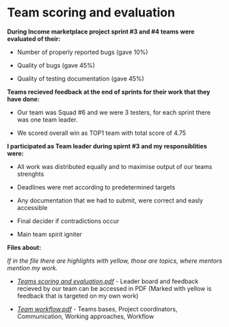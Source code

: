 # Team scoring and evaluation

<b>During Income marketplace project sprint #3 and #4 teams were evaluated of their:</b>

  - Number of properly reported bugs (gave 10%)
  
  - Quality of bugs (gave 45%)
  
  - Quality of testing documentation (gave 45%)
  
<b>Teams recieved feedback at the end of sprints for their work that they have done:</b>
  
  - Our team was Squad #6 and we were 3 testers, for each sprint there was one team leader.
  
  - We scored overall win as TOP1 team with total score of 4.75
  
<b>I participated as Team leader during spirnt #3 and my responsiblities were:</b>

  - All work was distributed equally and to maximise output of our teams strenghts

  - Deadlines were met according to predetermined targets

  - Any documentation that we had to submit, were correct and easly accessible

  - Final decider if contradictions occur

  - Main team spirit igniter
  
<b>Files about: </b>

  <i>If in the file there are highlights with yellow, those are topics, where mentors mention my work.</i>

  - <i>[Teams scoring and evaluation.pdf</i>](https://github.com/ALejietis96/INC2-Team-scoring-and-evaluation/blob/main/Teams%20scoring%20and%20evaluation.pdf) - Leader board and feedback recieved by our team can be accessed in PDF (Marked with yellow is feedback that is targeted on my own work)
  
  - <i>[Team workflow.pdf</i>](https://github.com/ALejietis96/INC2-Team-scoring-and-evaluation/blob/main/Team%20workflow.pdf) - Teams bases, Project coordinators, Communication, Working approaches, Workflow
